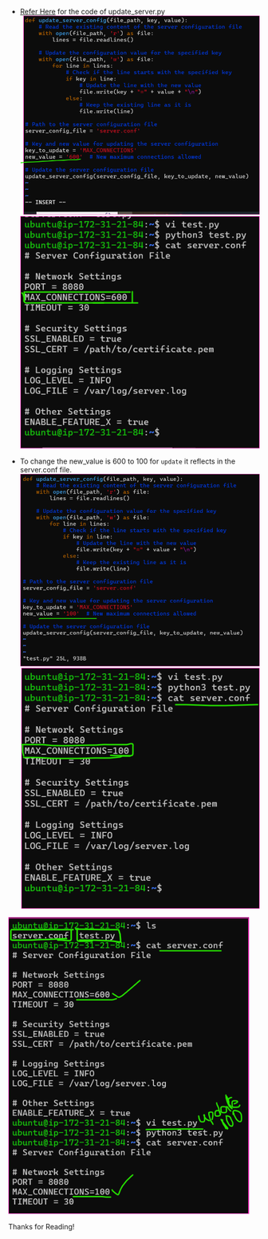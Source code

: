 * [Refer Here](https://github.com/aarkay-gummadi/wayto_Python_Zone/blob/main/File_Operations/update_server.py) for the code of update_server.py
![Preview](Images/python.png)
![Preview](Images/python3.png)

* To change the new_value is 600 to 100 for `update` it reflects in the server.conf file.
![Preview](Images/python2.png)
![Preview](Images/python4.png)

![Preview](Images/python1.png)

 Thanks for Reading!